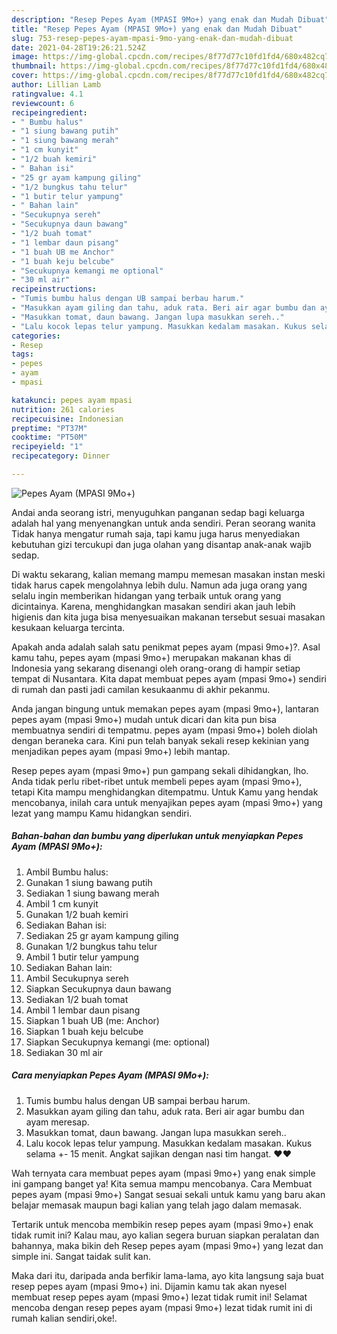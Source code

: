 ```yaml
---
description: "Resep Pepes Ayam (MPASI 9Mo+) yang enak dan Mudah Dibuat"
title: "Resep Pepes Ayam (MPASI 9Mo+) yang enak dan Mudah Dibuat"
slug: 753-resep-pepes-ayam-mpasi-9mo-yang-enak-dan-mudah-dibuat
date: 2021-04-28T19:26:21.524Z
image: https://img-global.cpcdn.com/recipes/8f77d77c10fd1fd4/680x482cq70/pepes-ayam-mpasi-9mo-foto-resep-utama.jpg
thumbnail: https://img-global.cpcdn.com/recipes/8f77d77c10fd1fd4/680x482cq70/pepes-ayam-mpasi-9mo-foto-resep-utama.jpg
cover: https://img-global.cpcdn.com/recipes/8f77d77c10fd1fd4/680x482cq70/pepes-ayam-mpasi-9mo-foto-resep-utama.jpg
author: Lillian Lamb
ratingvalue: 4.1
reviewcount: 6
recipeingredient:
- " Bumbu halus"
- "1 siung bawang putih"
- "1 siung bawang merah"
- "1 cm kunyit"
- "1/2 buah kemiri"
- " Bahan isi"
- "25 gr ayam kampung giling"
- "1/2 bungkus tahu telur"
- "1 butir telur yampung"
- " Bahan lain"
- "Secukupnya sereh"
- "Secukupnya daun bawang"
- "1/2 buah tomat"
- "1 lembar daun pisang"
- "1 buah UB me Anchor"
- "1 buah keju belcube"
- "Secukupnya kemangi me optional"
- "30 ml air"
recipeinstructions:
- "Tumis bumbu halus dengan UB sampai berbau harum."
- "Masukkan ayam giling dan tahu, aduk rata. Beri air agar bumbu dan ayam meresap."
- "Masukkan tomat, daun bawang. Jangan lupa masukkan sereh.."
- "Lalu kocok lepas telur yampung. Masukkan kedalam masakan. Kukus selama +- 15 menit. Angkat sajikan dengan nasi tim hangat. ❤️❤️"
categories:
- Resep
tags:
- pepes
- ayam
- mpasi

katakunci: pepes ayam mpasi 
nutrition: 261 calories
recipecuisine: Indonesian
preptime: "PT37M"
cooktime: "PT50M"
recipeyield: "1"
recipecategory: Dinner

---
```



![Pepes Ayam (MPASI 9Mo+)](https://img-global.cpcdn.com/recipes/8f77d77c10fd1fd4/680x482cq70/pepes-ayam-mpasi-9mo-foto-resep-utama.jpg)

Andai anda seorang istri, menyuguhkan panganan sedap bagi keluarga adalah hal yang menyenangkan untuk anda sendiri. Peran seorang  wanita Tidak hanya mengatur rumah saja, tapi kamu juga harus menyediakan kebutuhan gizi tercukupi dan juga olahan yang disantap anak-anak wajib sedap.

Di waktu  sekarang, kalian memang mampu memesan masakan instan meski tidak harus capek mengolahnya lebih dulu. Namun ada juga orang yang selalu ingin memberikan hidangan yang terbaik untuk orang yang dicintainya. Karena, menghidangkan masakan sendiri akan jauh lebih higienis dan kita juga bisa menyesuaikan makanan tersebut sesuai masakan kesukaan keluarga tercinta. 



Apakah anda adalah salah satu penikmat pepes ayam (mpasi 9mo+)?. Asal kamu tahu, pepes ayam (mpasi 9mo+) merupakan makanan khas di Indonesia yang sekarang disenangi oleh orang-orang di hampir setiap tempat di Nusantara. Kita dapat membuat pepes ayam (mpasi 9mo+) sendiri di rumah dan pasti jadi camilan kesukaanmu di akhir pekanmu.

Anda jangan bingung untuk memakan pepes ayam (mpasi 9mo+), lantaran pepes ayam (mpasi 9mo+) mudah untuk dicari dan kita pun bisa membuatnya sendiri di tempatmu. pepes ayam (mpasi 9mo+) boleh diolah dengan beraneka cara. Kini pun telah banyak sekali resep kekinian yang menjadikan pepes ayam (mpasi 9mo+) lebih mantap.

Resep pepes ayam (mpasi 9mo+) pun gampang sekali dihidangkan, lho. Anda tidak perlu ribet-ribet untuk membeli pepes ayam (mpasi 9mo+), tetapi Kita mampu menghidangkan ditempatmu. Untuk Kamu yang hendak mencobanya, inilah cara untuk menyajikan pepes ayam (mpasi 9mo+) yang lezat yang mampu Kamu hidangkan sendiri.

<!--inarticleads1-->

##### Bahan-bahan dan bumbu yang diperlukan untuk menyiapkan Pepes Ayam (MPASI 9Mo+):

1. Ambil  Bumbu halus:
1. Gunakan 1 siung bawang putih
1. Sediakan 1 siung bawang merah
1. Ambil 1 cm kunyit
1. Gunakan 1/2 buah kemiri
1. Sediakan  Bahan isi:
1. Sediakan 25 gr ayam kampung giling
1. Gunakan 1/2 bungkus tahu telur
1. Ambil 1 butir telur yampung
1. Sediakan  Bahan lain:
1. Ambil Secukupnya sereh
1. Siapkan Secukupnya daun bawang
1. Sediakan 1/2 buah tomat
1. Ambil 1 lembar daun pisang
1. Siapkan 1 buah UB (me: Anchor)
1. Siapkan 1 buah keju belcube
1. Siapkan Secukupnya kemangi (me: optional)
1. Sediakan 30 ml air




<!--inarticleads2-->

##### Cara menyiapkan Pepes Ayam (MPASI 9Mo+):

1. Tumis bumbu halus dengan UB sampai berbau harum.
1. Masukkan ayam giling dan tahu, aduk rata. Beri air agar bumbu dan ayam meresap.
1. Masukkan tomat, daun bawang. Jangan lupa masukkan sereh..
1. Lalu kocok lepas telur yampung. Masukkan kedalam masakan. Kukus selama +- 15 menit. Angkat sajikan dengan nasi tim hangat. ❤️❤️




Wah ternyata cara membuat pepes ayam (mpasi 9mo+) yang enak simple ini gampang banget ya! Kita semua mampu mencobanya. Cara Membuat pepes ayam (mpasi 9mo+) Sangat sesuai sekali untuk kamu yang baru akan belajar memasak maupun bagi kalian yang telah jago dalam memasak.

Tertarik untuk mencoba membikin resep pepes ayam (mpasi 9mo+) enak tidak rumit ini? Kalau mau, ayo kalian segera buruan siapkan peralatan dan bahannya, maka bikin deh Resep pepes ayam (mpasi 9mo+) yang lezat dan simple ini. Sangat taidak sulit kan. 

Maka dari itu, daripada anda berfikir lama-lama, ayo kita langsung saja buat resep pepes ayam (mpasi 9mo+) ini. Dijamin kamu tak akan nyesel membuat resep pepes ayam (mpasi 9mo+) lezat tidak rumit ini! Selamat mencoba dengan resep pepes ayam (mpasi 9mo+) lezat tidak rumit ini di rumah kalian sendiri,oke!.

